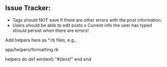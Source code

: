 ## Issue Tracker:
- Tags should NOT save if there are other errors with the post information.
- Users should be able to edit posts
x Current info the user has typed should persist when there are errors!












Add helpers here as *.rb files, e.g.,

app/helpers/formatting.rb

helpers do
  def em(text)
    "<em>#{text}</em>"
  end
end
